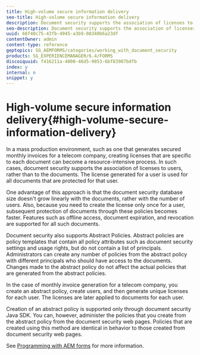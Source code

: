 ```yaml
---
title: High-volume secure information delivery
seo-title: High-volume secure information delivery
description: Document security supports the association of licenses to users, rather than to the documents in mass production environments.
seo-description: Document security supports the association of licenses to users, rather than to the documents in mass production environments.
uuid: 66f40c75-43fb-4945-a3b9-08340b6a23df
contentOwner: admin
content-type: reference
geptopics: SG_AEMFORMS/categories/working_with_document_security
products: SG_EXPERIENCEMANAGER/6.4/FORMS
discoiquuid: f416211a-4000-46d5-9053-6bf83907bdfb
index: y
internal: n
snippet: y
---
```


# High-volume secure information delivery{#high-volume-secure-information-delivery}

In a mass production environment, such as one that generates secured monthly invoices for a telecom company, creating licenses that are specific to each document can become a resource-intensive process. In such cases, document security supports the association of licenses to users, rather than to the documents. The license generated for a user is used for all documents that are protected for that user.

One advantage of this approach is that the document security database size doesn't grow linearly with the documents, rather with the number of users. Also, because you need to create the license only once for a user, subsequent protection of documents through these policies becomes faster. Features such as offline access, document expiration, and revocation are supported for all such documents.

Document security also supports Abstract Policies. Abstract policies are policy templates that contain all policy attributes such as document security settings and usage rights, but do not contain a list of principals. Administrators can create any number of policies from the abstract policy with different principals who should have access to the documents. Changes made to the abstract policy do not affect the actual policies that are generated from the abstract policies.

In the case of monthly invoice generation for a telecom company, you create an abstract policy, create users, and then generate unique licenses for each user. The licenses are later applied to documents for each user.

Creation of an abstract policy is supported only through document security Java SDK. You can, however, administer the policies that you create from the abstract policy from the document security web pages. Policies that are created using this method are identical in behavior to those created from document security web pages.

See [Programming with AEM forms](http://www.adobe.com/go/learn_aemforms_programming_63) for more information.
